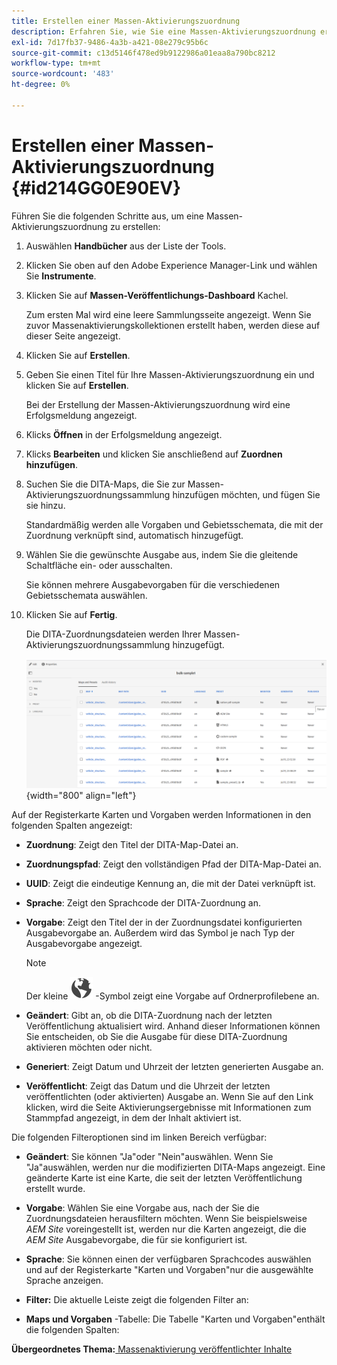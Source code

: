 ```yaml
---
title: Erstellen einer Massen-Aktivierungszuordnung
description: Erfahren Sie, wie Sie eine Massen-Aktivierungszuordnung erstellen
exl-id: 7d17fb37-9486-4a3b-a421-08e279c95b6c
source-git-commit: c13d5146f478ed9b9122986a01eaa8a790bc8212
workflow-type: tm+mt
source-wordcount: '483'
ht-degree: 0%

---
```


# Erstellen einer Massen-Aktivierungszuordnung {#id214GG0E90EV}

Führen Sie die folgenden Schritte aus, um eine Massen-Aktivierungszuordnung zu erstellen:

1. Auswählen **Handbücher** aus der Liste der Tools.

1. Klicken Sie oben auf den Adobe Experience Manager-Link und wählen Sie **Instrumente**.

1. Klicken Sie auf **Massen-Veröffentlichungs-Dashboard** Kachel.

   Zum ersten Mal wird eine leere Sammlungsseite angezeigt. Wenn Sie zuvor Massenaktivierungskollektionen erstellt haben, werden diese auf dieser Seite angezeigt.

1. Klicken Sie auf **Erstellen**.

1. Geben Sie einen Titel für Ihre Massen-Aktivierungszuordnung ein und klicken Sie auf **Erstellen**.

   Bei der Erstellung der Massen-Aktivierungszuordnung wird eine Erfolgsmeldung angezeigt.

1. Klicks **Öffnen** in der Erfolgsmeldung angezeigt.

1. Klicks **Bearbeiten** und klicken Sie anschließend auf **Zuordnen hinzufügen**.

1. Suchen Sie die DITA-Maps, die Sie zur Massen-Aktivierungszuordnungssammlung hinzufügen möchten, und fügen Sie sie hinzu.

   Standardmäßig werden alle Vorgaben und Gebietsschemata, die mit der Zuordnung verknüpft sind, automatisch hinzugefügt.

1. Wählen Sie die gewünschte Ausgabe aus, indem Sie die gleitende Schaltfläche ein- oder ausschalten.

   Sie können mehrere Ausgabevorgaben für die verschiedenen Gebietsschemata auswählen.

1. Klicken Sie auf **Fertig**.

   Die DITA-Zuordnungsdateien werden Ihrer Massen-Aktivierungszuordnungssammlung hinzugefügt.

   ![](images/bulk-activation-collection-created.png){width="800" align="left"}


Auf der Registerkarte Karten und Vorgaben werden Informationen in den folgenden Spalten angezeigt:

- **Zuordnung**: Zeigt den Titel der DITA-Map-Datei an.
- **Zuordnungspfad**: Zeigt den vollständigen Pfad der DITA-Map-Datei an.

- **UUID**: Zeigt die eindeutige Kennung an, die mit der Datei verknüpft ist.

- **Sprache**: Zeigt den Sprachcode der DITA-Zuordnung an.
- **Vorgabe**: Zeigt den Titel der in der Zuordnungsdatei konfigurierten Ausgabevorgabe an. Außerdem wird das Symbol je nach Typ der Ausgabevorgabe angezeigt.

  >[!NOTE]
  >
  > Der kleine ![](images/global-preset-icon.svg) -Symbol zeigt eine Vorgabe auf Ordnerprofilebene an.
- **Geändert**: Gibt an, ob die DITA-Zuordnung nach der letzten Veröffentlichung aktualisiert wird. Anhand dieser Informationen können Sie entscheiden, ob Sie die Ausgabe für diese DITA-Zuordnung aktivieren möchten oder nicht.
- **Generiert**: Zeigt Datum und Uhrzeit der letzten generierten Ausgabe an.
- **Veröffentlicht**: Zeigt das Datum und die Uhrzeit der letzten veröffentlichten \(oder aktivierten\) Ausgabe an. Wenn Sie auf den Link klicken, wird die Seite Aktivierungsergebnisse mit Informationen zum Stammpfad angezeigt, in dem der Inhalt aktiviert ist.


Die folgenden Filteroptionen sind im linken Bereich verfügbar:

- **Geändert**: Sie können &quot;Ja&quot;oder &quot;Nein&quot;auswählen. Wenn Sie &quot;Ja&quot;auswählen, werden nur die modifizierten DITA-Maps angezeigt. Eine geänderte Karte ist eine Karte, die seit der letzten Veröffentlichung erstellt wurde.
- **Vorgabe**: Wählen Sie eine Vorgabe aus, nach der Sie die Zuordnungsdateien herausfiltern möchten. Wenn Sie beispielsweise *AEM Site* voreingestellt ist, werden nur die Karten angezeigt, die die *AEM Site* Ausgabevorgabe, die für sie konfiguriert ist.
- **Sprache**: Sie können einen der verfügbaren Sprachcodes auswählen und auf der Registerkarte &quot;Karten und Vorgaben&quot;nur die ausgewählte Sprache anzeigen.

- **Filter:** Die aktuelle Leiste zeigt die folgenden Filter an:
- **Maps und Vorgaben** -Tabelle: Die Tabelle &quot;Karten und Vorgaben&quot;enthält die folgenden Spalten:

**Übergeordnetes Thema:**[ Massenaktivierung veröffentlichter Inhalte](conf-bulk-activation.md)
